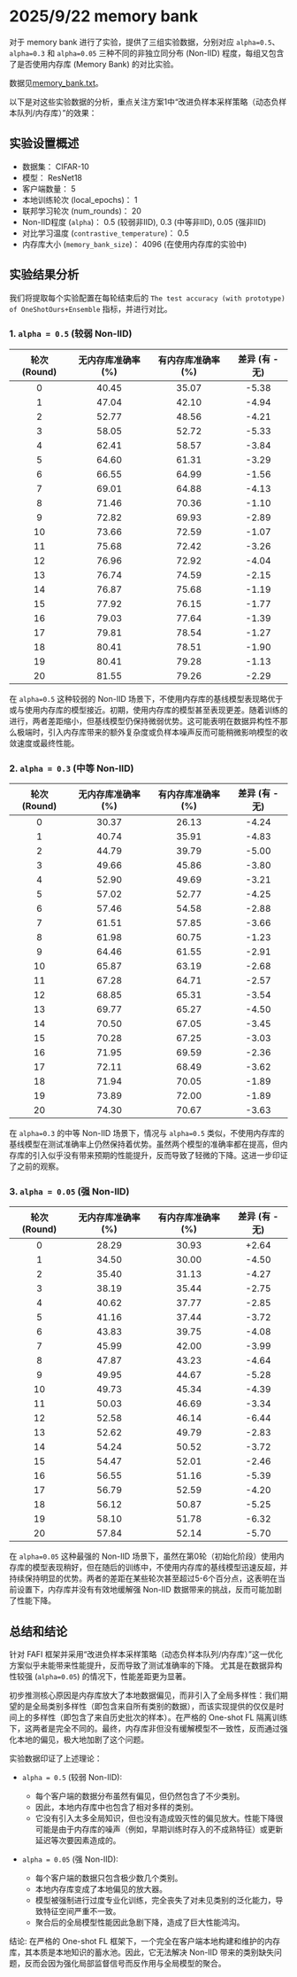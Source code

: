 # 2025/9/22 memory bank

对于 memory bank 进行了实验，提供了三组实验数据，分别对应 `alpha=0.5`、`alpha=0.3` 和 `alpha=0.05` 三种不同的非独立同分布 (Non-IID) 程度，每组又包含了是否使用内存库 (Memory Bank) 的对比实验。

数据见[memory_bank.txt](memory_bank.txt)。

以下是对这些实验数据的分析，重点关注方案1中“改进负样本采样策略（动态负样本队列/内存库）”的效果：

## 实验设置概述

*   数据集： CIFAR-10
*   模型： ResNet18
*   客户端数量： 5
*   本地训练轮次 (local_epochs)： 1
*   联邦学习轮次 (num_rounds)： 20
*   Non-IID程度 (`alpha`)： 0.5 (较弱非IID), 0.3 (中等非IID), 0.05 (强非IID)
*   对比学习温度 (`contrastive_temperature`)： 0.5
*   内存库大小 (`memory_bank_size`)： 4096 (在使用内存库的实验中)

## 实验结果分析

我们将提取每个实验配置在每轮结束后的 `The test accuracy (with prototype) of OneShotOurs+Ensemble` 指标，并进行对比。

### 1. `alpha = 0.5` (较弱 Non-IID)

| 轮次 (Round) | 无内存库准确率 (%) | 有内存库准确率 (%) | 差异 (有 - 无) |
| :----------: | :---------------: | :---------------: | :-----------: |
|      0       |       40.45       |       35.07       |    -5.38     |
|      1       |       47.04       |       42.10       |    -4.94     |
|      2       |       52.77       |       48.56       |    -4.21     |
|      3       |       58.05       |       52.72       |    -5.33     |
|      4       |       62.41       |       58.57       |    -3.84     |
|      5       |       64.60       |       61.31       |    -3.29     |
|      6       |       66.55       |       64.99       |    -1.56     |
|      7       |       69.01       |       64.88       |    -4.13     |
|      8       |       71.46       |       70.36       |    -1.10     |
|      9       |       72.82       |       69.93       |    -2.89     |
|      10      |       73.66       |       72.59       |    -1.07     |
|      11      |       75.68       |       72.42       |    -3.26     |
|      12      |       76.96       |       72.92       |    -4.04     |
|      13      |       76.74       |       74.59       |    -2.15     |
|      14      |       76.87       |       75.68       |    -1.19     |
|      15      |       77.92       |       76.15       |    -1.77     |
|      16      |       79.03       |       77.64       |    -1.39     |
|      17      |       79.81       |       78.54       |    -1.27     |
|      18      |       80.41       |       78.51       |    -1.90     |
|      19      |       80.41       |       79.28       |    -1.13     |
|      20      |       81.55       |       79.26       |    -2.29     |

在 `alpha=0.5` 这种较弱的 Non-IID 场景下，不使用内存库的基线模型表现略优于或与使用内存库的模型接近。初期，使用内存库的模型甚至表现更差。随着训练的进行，两者差距缩小，但基线模型仍保持微弱优势。这可能表明在数据异构性不那么极端时，引入内存库带来的额外复杂度或负样本噪声反而可能稍微影响模型的收敛速度或最终性能。

### 2. `alpha = 0.3` (中等 Non-IID)

| 轮次 (Round) | 无内存库准确率 (%) | 有内存库准确率 (%) | 差异 (有 - 无) |
| :----------: | :---------------: | :---------------: | :-----------: |
|      0       |       30.37       |       26.13       |    -4.24     |
|      1       |       40.74       |       35.91       |    -4.83     |
|      2       |       44.79       |       39.79       |    -5.00     |
|      3       |       49.66       |       45.86       |    -3.80     |
|      4       |       52.90       |       49.69       |    -3.21     |
|      5       |       57.02       |       52.77       |    -4.25     |
|      6       |       57.46       |       54.58       |    -2.88     |
|      7       |       61.51       |       57.85       |    -3.66     |
|      8       |       61.98       |       60.75       |    -1.23     |
|      9       |       64.46       |       61.55       |    -2.91     |
|      10      |       65.87       |       63.19       |    -2.68     |
|      11      |       67.28       |       64.71       |    -2.57     |
|      12      |       68.85       |       65.31       |    -3.54     |
|      13      |       69.77       |       65.27       |    -4.50     |
|      14      |       70.50       |       67.05       |    -3.45     |
|      15      |       70.28       |       67.25       |    -3.03     |
|      16      |       71.95       |       69.59       |    -2.36     |
|      17      |       72.11       |       68.49       |    -3.62     |
|      18      |       71.94       |       70.05       |    -1.89     |
|      19      |       73.89       |       72.00       |    -1.89     |
|      20      |       74.30       |       70.67       |    -3.63     |

在 `alpha=0.3` 的中等 Non-IID 场景下，情况与 `alpha=0.5` 类似，不使用内存库的基线模型在测试准确率上仍然保持着优势。虽然两个模型的准确率都在提高，但内存库的引入似乎没有带来预期的性能提升，反而导致了轻微的下降。这进一步印证了之前的观察。

### 3. `alpha = 0.05` (强 Non-IID)

| 轮次 (Round) | 无内存库准确率 (%) | 有内存库准确率 (%) | 差异 (有 - 无) |
| :----------: | :---------------: | :---------------: | :-----------: |
|      0       |       28.29       |       30.93       |     +2.64     |
|      1       |       34.50       |       30.00       |    -4.50     |
|      2       |       35.40       |       31.13       |    -4.27     |
|      3       |       38.19       |       35.44       |    -2.75     |
|      4       |       40.62       |       37.77       |    -2.85     |
|      5       |       41.16       |       37.44       |    -3.72     |
|      6       |       43.83       |       39.75       |    -4.08     |
|      7       |       45.99       |       42.00       |    -3.99     |
|      8       |       47.87       |       43.23       |    -4.64     |
|      9       |       49.95       |       44.67       |    -5.28     |
|      10      |       49.73       |       45.34       |    -4.39     |
|      11      |       50.03       |       46.69       |    -3.34     |
|      12      |       52.58       |       46.14       |    -6.44     |
|      13      |       52.62       |       49.79       |    -2.83     |
|      14      |       54.24       |       50.52       |    -3.72     |
|      15      |       54.47       |       52.01       |    -2.46     |
|      16      |       56.55       |       51.16       |    -5.39     |
|      17      |       56.79       |       52.59       |    -4.20     |
|      18      |       56.12       |       50.87       |    -5.25     |
|      19      |       58.10       |       51.78       |    -6.32     |
|      20      |       57.84       |       52.14       |    -5.70     |

在 `alpha=0.05` 这种最强的 Non-IID 场景下，虽然在第0轮（初始化阶段）使用内存库的模型表现稍好，但在随后的训练中，不使用内存库的基线模型迅速反超，并持续保持明显的优势。两者的差距在某些轮次甚至超过5-6个百分点，这表明在当前设置下，内存库并没有有效地缓解强 Non-IID 数据带来的挑战，反而可能加剧了性能下降。

## 总结和结论

针对 FAFI 框架并采用“改进负样本采样策略（动态负样本队列/内存库）”这一优化方案似乎未能带来性能提升，反而导致了测试准确率的下降。 尤其是在数据异构性较强 (`alpha=0.05`) 的情况下，性能差距更为显著。

初步推测核心原因是内存库放大了本地数据偏见，而非引入了全局多样性：我们期望的是全局类别多样性（即包含来自所有类别的数据），而该实现提供的仅仅是时间上的多样性（即包含了来自历史批次的样本）。在严格的 One-shot FL 隔离训练下，这两者是完全不同的。最终，内存库非但没有缓解模型不一致性，反而通过强化本地的偏见，极大地加剧了这个问题。


实验数据印证了上述理论：

*   `alpha = 0.5` (较弱 Non-IID):
    *   每个客户端的数据分布虽然有偏见，但仍然包含了不少类别。
    *   因此，本地内存库中也包含了相对多样的类别。
    *   它没有引入太多全局知识，但也没有造成毁灭性的偏见放大。性能下降很可能是由于内存库的噪声（例如，早期训练时存入的不成熟特征）或更新延迟等次要因素造成的。

*   `alpha = 0.05` (强 Non-IID):
    *   每个客户端的数据只包含极少数几个类别。
    *   本地内存库变成了本地偏见的放大器。
    *   模型被强制进行过度专业化训练，完全丧失了对未见类别的泛化能力，导致特征空间严重不一致。
    *   聚合后的全局模型性能因此急剧下降，造成了巨大性能鸿沟。

结论: 在严格的 One-shot FL 框架下，一个完全在客户端本地构建和维护的内存库，其本质是本地知识的蓄水池。因此，它无法解决 Non-IID 带来的类别缺失问题，反而会因为强化局部监督信号而反作用与全局模型的聚合。
